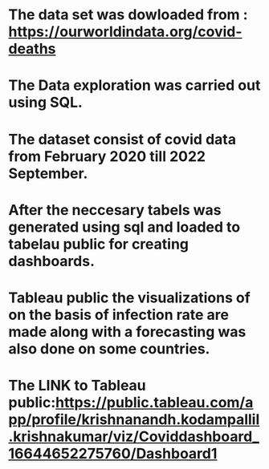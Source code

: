 # The data set was dowloaded from : https://ourworldindata.org/covid-deaths
# The Data exploration was carried out using SQL. 
# The dataset consist of covid data from February 2020 till 2022 September.
# After the neccesary tabels was generated using sql and loaded to tabelau public for creating dashboards.
# Tableau public the visualizations of on the basis of infection rate are made along with a forecasting was also done on some countries.

# The LINK to Tableau public:https://public.tableau.com/app/profile/krishnanandh.kodampallil.krishnakumar/viz/Coviddashboard_16644652275760/Dashboard1
